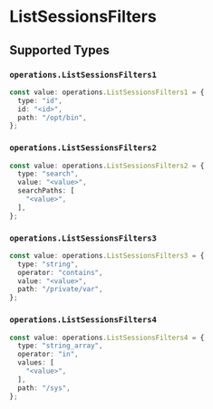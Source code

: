 # ListSessionsFilters


## Supported Types

### `operations.ListSessionsFilters1`

```typescript
const value: operations.ListSessionsFilters1 = {
  type: "id",
  id: "<id>",
  path: "/opt/bin",
};
```

### `operations.ListSessionsFilters2`

```typescript
const value: operations.ListSessionsFilters2 = {
  type: "search",
  value: "<value>",
  searchPaths: [
    "<value>",
  ],
};
```

### `operations.ListSessionsFilters3`

```typescript
const value: operations.ListSessionsFilters3 = {
  type: "string",
  operator: "contains",
  value: "<value>",
  path: "/private/var",
};
```

### `operations.ListSessionsFilters4`

```typescript
const value: operations.ListSessionsFilters4 = {
  type: "string_array",
  operator: "in",
  values: [
    "<value>",
  ],
  path: "/sys",
};
```

